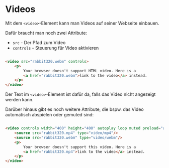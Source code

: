 # Videos

Mit dem `<video>`-Element kann man Videos auf seiner Webseite einbauen.

Dafür braucht man noch zwei Attribute:

- `src` - Der Pfad zum Video
- `controls` - Steuerung für Video aktivieren

```HTML

<video src="rabbit320.webm" controls>
    <p>
        Your browser doesn't support HTML video. Here is a
        <a href="rabbit320.webm">link to the video</a> instead.
    </p>
</video>
```

Der Text im `<video>`-Element ist dafür da, falls das Video nicht angezeigt werden kann.

Darüber hinaus gibt es noch weitere Attribute, die bspw. das Video automatisch abspielen oder gemuted sind:

```HTML

<video controls width="400" height="400" autoplay loop muted preload="auto" poster="poster.png">
    <source src="rabbit320.mp4" type="video/mp4"/>
    <source src="rabbit320.webm" type="video/webm"/>
    <p>
        Your browser doesn't support this video. Here is a
        <a href="rabbit320.mp4">link to the video</a> instead.
    </p>
</video>
```